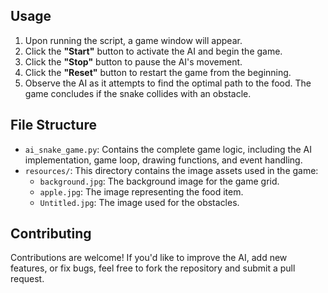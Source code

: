 ## Usage

1.  Upon running the script, a game window will appear.
2.  Click the **"Start"** button to activate the AI and begin the game.
3.  Click the **"Stop"** button to pause the AI's movement.
4.  Click the **"Reset"** button to restart the game from the beginning.
5.  Observe the AI as it attempts to find the optimal path to the food. The game concludes if the snake collides with an obstacle.

## File Structure

*   `ai_snake_game.py`: Contains the complete game logic, including the AI implementation, game loop, drawing functions, and event handling.
*   `resources/`: This directory contains the image assets used in the game:
    *   `background.jpg`: The background image for the game grid.
    *   `apple.jpg`: The image representing the food item.
    *   `Untitled.jpg`: The image used for the obstacles.

## Contributing

Contributions are welcome! If you'd like to improve the AI, add new features, or fix bugs, feel free to fork the repository and submit a pull request.

